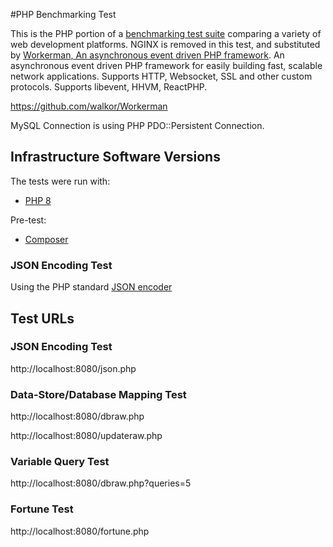 #PHP Benchmarking Test

This is the PHP portion of a [benchmarking test suite](../) comparing a variety of web development platforms.
NGINX is removed in this test, and substituted by [Workerman, An asynchronous event driven PHP framework](https://github.com/walkor/Workerman). An asynchronous event driven PHP framework for easily building fast, scalable network applications. Supports HTTP, Websocket, SSL and other custom protocols. Supports libevent, HHVM, ReactPHP.

https://github.com/walkor/Workerman

MySQL Connection is using PHP PDO::Persistent Connection.


## Infrastructure Software Versions
The tests were run with:
* [PHP 8](http://www.php.net/)


Pre-test:
* [Composer](https://getcomposer.org/)

### JSON Encoding Test
Using the PHP standard [JSON encoder](http://www.php.net/manual/en/function.json-encode.php)

## Test URLs

### JSON Encoding Test
http://localhost:8080/json.php

### Data-Store/Database Mapping Test
http://localhost:8080/dbraw.php

http://localhost:8080/updateraw.php

### Variable Query Test
http://localhost:8080/dbraw.php?queries=5

### Fortune Test
http://localhost:8080/fortune.php
